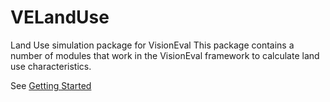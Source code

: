 # VELandUse
Land Use simulation package for VisionEval
This package contains a number of modules that work in the VisionEval framework to calculate land use characteristics.

See [Getting Started](https://github.com/VisionEval/VisionEval/wiki/Getting-Started)
